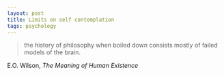 ```yaml
---
layout: post
title: Limits on self contemplation
tags: psychology
--- 
```


> the history of philosophy when boiled down consists mostly of failed models of the brain.

E.O. Wilson, *The Meaning of Human Existence*